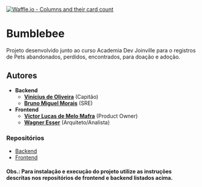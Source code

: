 [![Waffle.io - Columns and their card count](https://badge.waffle.io/academiadev-joinville/projeto-backend-bumblebee.svg?columns=all)](https://waffle.io/academiadev-joinville/projeto-backend-bumblebee) 

# Bumblebee

Projeto desenvolvido junto ao curso Academia Dev Joinville para o registros de Pets abandonados, perdidos, encontrados, para doação e adoção.

## Autores

* **Backend**
  * **[Vinícius de Oliveira](https://github.com/academiadev-jlle/wiki/blob/master/.gitbook/assets/vinicius.png)** (Capitão)
  * **[Bruno Miguel Morais](https://github.com/academiadev-jlle/wiki/blob/master/.gitbook/assets/bumblebee-bruno-sre.png)** (SRE)
* **Frontend**
  * **[Victor Lucas de Melo Mafra](https://github.com/academiadev-jlle/wiki/blob/master/.gitbook/assets/bumblebee-victor-po.png)** (Product Owner)
  * **[Wagner Esser](https://github.com/WagnerEsser)** (Arquiteto/Analista)

### Repositórios
- [Backend](https://github.com/academiadev-jlle/backend-bumblebee)
- [Frontend](https://github.com/academiadev-jlle/frontend-bumblebee)

#### Obs.: Para instalação e execução do projeto utilize as instruções descritas nos repositórios de frontend e backend listados acima.
